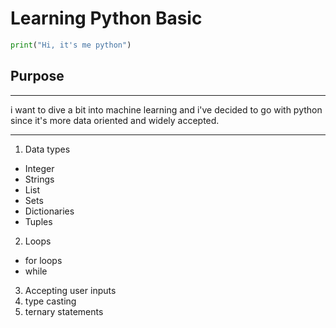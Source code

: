 # Learning Python Basic

```python
print("Hi, it's me python")
```
## **Purpose**
---
i want to dive a bit into machine learning and i've decided to go with python since it's more data oriented and widely accepted.

---
1. Data types
  * Integer
  * Strings
  * List
  * Sets
  * Dictionaries
  * Tuples
2. Loops
  * for loops
  * while
3. Accepting user inputs
4. type casting
5. ternary statements